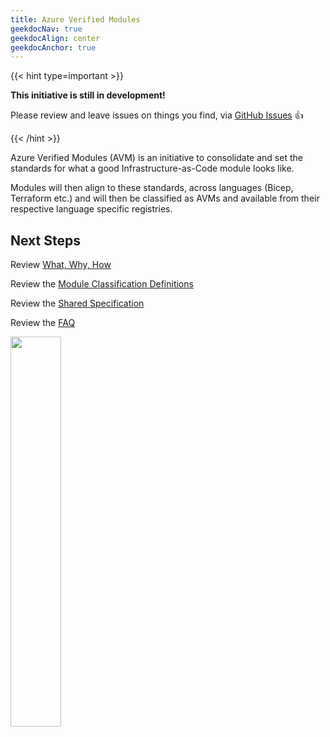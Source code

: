 ```yaml
---
title: Azure Verified Modules
geekdocNav: true
geekdocAlign: center
geekdocAnchor: true
---
```


{{< hint type=important >}}

**This initiative is still in development!**

Please review and leave issues on things you find, via [GitHub Issues](https://github.com/Azure/Azure-Verified-Modules/issues) 👍

{{< /hint >}}

Azure Verified Modules (AVM) is an initiative to consolidate and set the standards for what a good Infrastructure-as-Code module looks like.

Modules will then align to these standards, across languages (Bicep, Terraform etc.) and will then be classified as AVMs and available from their respective language specific registries.

## Next Steps

Review [What, Why, How](/Azure-Verified-Modules/concepts/what-why-how/)

Review the [Module Classification Definitions](/Azure-Verified-Modules/specs/shared/module-classifications/)

Review the [Shared Specification](/Azure-Verified-Modules/specs/shared/)

Review the [FAQ](/Azure-Verified-Modules/faq/)

<img src="img/avm_logo.png" width=40%>


